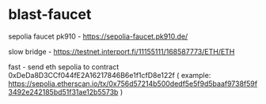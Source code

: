# blast-faucet

sepolia faucet pk910 - https://sepolia-faucet.pk910.de/

slow bridge - https://testnet.interport.fi/11155111/168587773/ETH/ETH

fast - send eth sepolia to contract 0xDeDa8D3CCf044fE2A16217846B6e1f1cfD8e122f ( example: https://sepolia.etherscan.io/tx/0x756d57214b500dedf5e5f9d5baaf9738f59f3492e242185bd51f31ae12b5573b )
